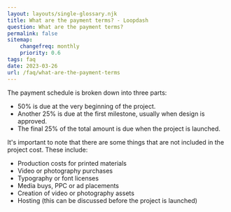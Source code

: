```yaml
--- 
layout: layouts/single-glossary.njk
title: What are the payment terms? - Loopdash
question: What are the payment terms?
permalink: false
sitemap:
	changefreq: monthly
	priority: 0.6
tags: faq
date: 2023-03-26
url: /faq/what-are-the-payment-terms
---
```


<p class="font-41">The payment schedule is broken down into three parts:</p>
<ul class="font-41">
	<li>50% is due at the very beginning of the project.</li>
	<li>Another 25% is due at the first milestone, usually when design is approved.</li>
	<li>The final 25% of the total amount is due when the project is launched.</li>
</ul>
<p class="font-41">It's important to note that there are some things that are not included in the project cost. These include:</p>
<ul class="font-41">
	<li>Production costs for printed materials</li>
	<li>Video or photography purchases</li>
	<li>Typography or font licenses</li>
	<li>Media buys, PPC or ad placements</li>
	<li>Creation of video or photography assets</li>
	<li>Hosting (this can be discussed before the project is launched)</li>
</ul>